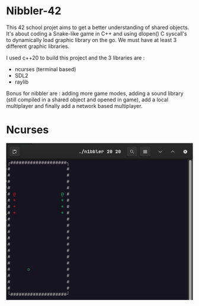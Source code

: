 # Nibbler-42

This 42 school projet aims to get a better understanding of shared objects. It's about coding a Snake-like game in C++ and using dlopen() C syscall's to dynamically load graphic library on the go. We must have at least 3 different graphic libraries.

I used c++20 to build this project and the 3 libraries are : 
- ncurses (terminal based)
- SDL2
- raylib

Bonus for nibbler are : adding more game modes, adding a sound library (still compiled in a shared object and opened in game), add a local multiplayer and finally add a network based multiplayer.

# Ncurses
![screenshot of a Snake game rendered with Ncurses](https://github.com/LouisTruch/42-nibbler/blob/master/.github/ncurses.png)